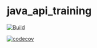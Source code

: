 # java_api_training

[![Build](https://github.com/stanfrbd/java_api_training/actions/workflows/build.yml/badge.svg)](https://github.com/foxhostyle/java_api_training/actions/workflows/build.yml)

[![codecov](https://codecov.io/gh/stanfrbd/java_api_training/branch/main/graph/badge.svg?token=1E4VGRAFZH)](https://codecov.io/gh/foxhostyle/java_api_training)
